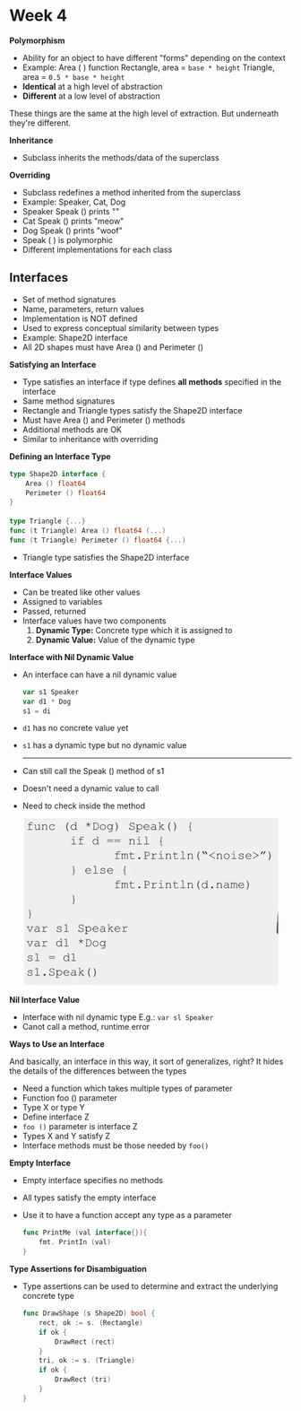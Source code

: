 # Week 4

**Polymorphism**

- Ability for an object to have different "forms" depending on the context
- Example: Area ( ) function
Rectangle, area = `base * height`
Triangle, area = `0.5 * base * height`
- **Identical** at a high level of abstraction
- **Different** at a low level of abstraction

These things are the same at the high level of extraction. But underneath they're different.

**Inheritance**

- Subclass inherits the methods/data of the superclass

**Overriding**

- Subclass redefines a method inherited from the superclass
- Example: Speaker, Cat, Dog
- Speaker Speak () prints "<noise>"
- Cat Speak () prints "meow"
- Dog Speak () prints "woof"
- Speak ( ) is polymorphic
- Different implementations for each class

## **Interfaces**

- Set of method signatures
- Name, parameters, return values
- Implementation is NOT defined
- Used to express conceptual similarity between types
- Example: Shape2D interface
- All 2D shapes must have Area () and Perimeter ()

**Satisfying an Interface**

- Type satisfies an interface if type defines **all methods** specified in the interface
- Same method signatures
- Rectangle and Triangle types satisfy the Shape2D interface
- Must have Area () and Perimeter () methods
- Additional methods are OK
- Similar to inheritance with overriding

**Defining an Interface Type**

```go
type Shape2D interface {
	Area () float64
	Perimeter () float64
}

type Triangle {...}
func (t Triangle) Area () float64 (...)
func (t Triangle) Perimeter () float64 {...)
```

- Triangle type satisfies the Shape2D interface

**Interface Values**

- Can be treated like other values
- Assigned to variables
- Passed, returned
- Interface values have two components
    1. **Dynamic Type:** Concrete type which it is assigned to
    2. **Dynamic Value:** Value of the dynamic type

**Interface with Nil Dynamic Value**

- An interface can have a nil dynamic value

    ```go
    var s1 Speaker
    var d1 * Dog
    s1 = di
    ```

- `d1` has no concrete value yet
- `s1` has a dynamic type but no dynamic value

    ---

- Can still call the Speak () method of s1
- Doesn't need a dynamic value to call
- Need to check inside the method

    ![Week%204%206ce6be7a132b4ff3ab6f6a9384d5a871/Screen_Shot_2020-11-15_at_6.38.08_PM.png](Week%204%206ce6be7a132b4ff3ab6f6a9384d5a871/Screen_Shot_2020-11-15_at_6.38.08_PM.png)

**Nil Interface Value**

- Interface with nil dynamic type E.g.: `var sl Speaker`
- Canot call a method, runtime error

**Ways to Use an Interface**

And basically, an interface in this way, it sort of generalizes, right? It hides the details of the differences between the types

- Need a function which takes multiple types of parameter
- Function foo () parameter
- Type X or type Y
- Define interface Z
- `foo ()` parameter is interface Z
- Types X and Y satisfy Z
- Interface methods must be those needed by `foo()`

**Empty Interface**

- Empty interface specifies no methods
- All types satisfy the empty interface
- Use it to have a function accept any type as a parameter

    ```go
    func PrintMe (val interface{}){
    	fmt. PrintIn (val)
    }
    ```

**Type Assertions for Disambiguation**

- Type assertions can be used to determine and extract the underlying concrete type

    ```go
    func DrawShape (s Shape2D) bool {
    	rect, ok := s. (Rectangle)
    	if ok {
    		DrawRect (rect)
    	}
    	tri, ok := s. (Triangle)
    	if ok {
    		DrawRect (tri)
    	}
    }
    ```